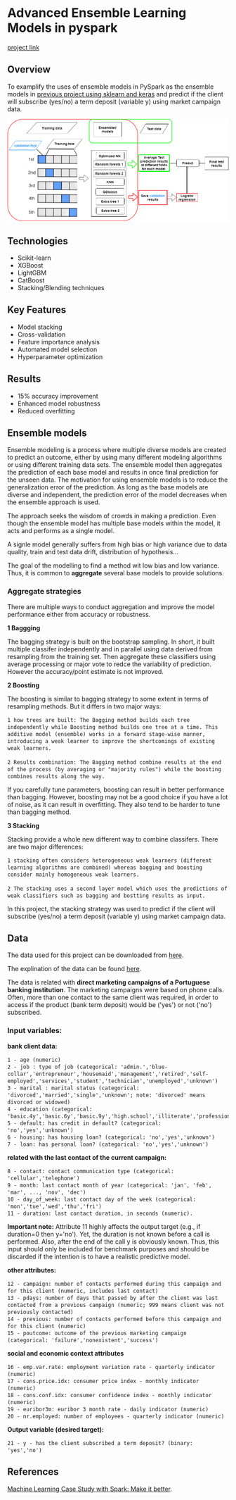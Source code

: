 # Advanced Ensemble Learning Models in pyspark

[project link](https://github.com/tankwin08/Ensemble_model_PySpark)

## Overview
To examplify the uses of ensemble models in PySpark as the ensemble models in [previous project using sklearn and keras](https://github.com/tankwin08/ensemble-models-ML-DL-) and predict if the client will subscribe (yes/no) a term deposit (variable y) using market campaign data.

![image](../../img/ensemble_models.png)

## Technologies
- Scikit-learn
- XGBoost
- LightGBM
- CatBoost
- Stacking/Blending techniques

## Key Features
- Model stacking
- Cross-validation
- Feature importance analysis
- Automated model selection
- Hyperparameter optimization

## Results
- 15% accuracy improvement
- Enhanced model robustness
- Reduced overfitting

## Ensemble models

Ensemble modeling is a process where multiple diverse models are created to predict an outcome, either by using many different modeling algorithms or using different training data sets. The ensemble model then aggregates the prediction of each base model and results in once final prediction for the unseen data. The motivation for using ensemble models is to reduce the generalization error of the prediction. As long as the base models are diverse and independent, the prediction error of the model decreases when the ensemble approach is used.

The approach seeks the wisdom of crowds in making a prediction. Even though the ensemble model has multiple base models within the model, it acts and performs as a single model.

A signle model generally suffers from high bias or high variance due to data quality, train and test data drift, distribution of hypothesis...

The goal of the modelling to find a method wit low bias and low variance. Thus, it is common to **aggregate** several base models to provide solutions.

### Aggregate strategies

There are multiple ways to conduct aggregation and improve the model performance either from accuracy or robustness. 

**1 Baggging**

The bagging strategy is built on the bootstrap sampling. In short, it built multiple classifer independently and in parallel using data derived from resampling from the training set. Then aggregate these classifiers using average processing or major vote to redce the variability of prediction. However the accuracy/point estimate is not improved.


**2 Boosting**

 
The boosting is similar to bagging strategy to some extent in terms of resampling methods. But it differs in two major ways:

    1 how trees are built: The Bagging method builds each tree independently while Boosting method builds one tree at a time. This additive model (ensemble) works in a forward stage-wise manner, introducing a weak learner to improve the shortcomings of existing weak learners. 
    
    2 Results combination: The Bagging method combine results at the end of the process (by averaging or "majority rules") while the boosting combines results along the way.
    
If you carefully tune parameters, boosting can result in better performance than bagging. However, boosting may not be a good choice if you have a lot of noise, as it can result in overfitting. They also tend to be harder to tune than bagging method.


**3 Stacking**

Stacking provide a whole new different way to combine classifers. There are two major differences:

    1 stacking often considers heterogeneous weak learners (different learning algorithms are combined) whereas bagging and boosting consider mainly homogeneous weak learners.
    
    2 The stacking uses a second layer model which uses the predictions of weak classifiers such as bagging and bostting results as input.


In this project, the stacking strategy was used to predict if the client will subscribe (yes/no) a term deposit (variable y) using market campaign data.


## Data

The data used for this project can be downloaded from [here](https://archive.ics.uci.edu/ml/machine-learning-databases/00222/).

The explination of the data can be found [here](https://archive.ics.uci.edu/ml/datasets/bank+marketing).

The data is related with **direct marketing campaigns of a Portuguese banking institution**. The marketing campaigns were based on phone calls. Often, more than one contact to the same client was required, in order to access if the product (bank term deposit) would be ('yes') or not ('no') subscribed. 

### Input variables:

**bank client data:**

    1 - age (numeric)
    2 - job : type of job (categorical: 'admin.','blue-collar','entrepreneur','housemaid','management','retired','self-employed','services','student','technician','unemployed','unknown')
    3 - marital : marital status (categorical: 'divorced','married','single','unknown'; note: 'divorced' means divorced or widowed)
    4 - education (categorical: 'basic.4y','basic.6y','basic.9y','high.school','illiterate','professional.course','university.degree','unknown')
    5 - default: has credit in default? (categorical: 'no','yes','unknown')
    6 - housing: has housing loan? (categorical: 'no','yes','unknown')
    7 - loan: has personal loan? (categorical: 'no','yes','unknown')
    
**related with the last contact of the current campaign:**

    8 - contact: contact communication type (categorical: 'cellular','telephone') 
    9 - month: last contact month of year (categorical: 'jan', 'feb', 'mar', ..., 'nov', 'dec')
    10 - day_of_week: last contact day of the week (categorical: 'mon','tue','wed','thu','fri')
    11 - duration: last contact duration, in seconds (numeric). 
    
**Important note:** Attribute 11 highly affects the output target (e.g., if duration=0 then y='no'). Yet, the duration is not known before a call is performed. Also, after the end of the call y is obviously known. Thus, this input should only be included for benchmark purposes and should be discarded if the intention is to have a realistic predictive model.


**other attributes:**

    12 - campaign: number of contacts performed during this campaign and for this client (numeric, includes last contact)
    13 - pdays: number of days that passed by after the client was last contacted from a previous campaign (numeric; 999 means client was not previously contacted)
    14 - previous: number of contacts performed before this campaign and for this client (numeric)
    15 - poutcome: outcome of the previous marketing campaign (categorical: 'failure','nonexistent','success')

**social and economic context attributes**

    16 - emp.var.rate: employment variation rate - quarterly indicator (numeric)
    17 - cons.price.idx: consumer price index - monthly indicator (numeric) 
    18 - cons.conf.idx: consumer confidence index - monthly indicator (numeric) 
    19 - euribor3m: euribor 3 month rate - daily indicator (numeric)
    20 - nr.employed: number of employees - quarterly indicator (numeric)

**Output variable (desired target):**

    21 - y - has the client subscribed a term deposit? (binary: 'yes','no')
    
    
    
    
## References

[Machine Learning Case Study with Spark: Make it better](http://people.stat.sc.edu/haigang/improvement.html).

